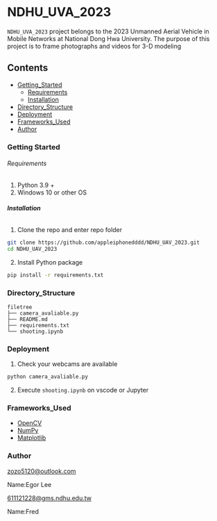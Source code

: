 # NDHU_UVA_2023

`NDHU_UVA_2023` project belongs to the 2023 Unmanned Aerial Vehicle in Mobile Networks at National Dong Hwa University. The purpose of this project is to frame photographs and videos for 3-D modeling

## Contents

- [Getting_Started](#GettingStarted)
  - [Requirements](#Requirements)
  - [Installation](#Installation)
- [Directory_Structure](#Directory_Structure)
- [Deployment](#Deployment)
- [Frameworks_Used](#Frameworks_Used)
- [Author](#Author)


### Getting Started

###### Requirements

1. Python 3.9 +
2. Windows 10 or other OS

###### **Installation**

1. Clone the repo and enter repo folder

```sh
git clone https://github.com/appleiphonedddd/NDHU_UAV_2023.git
cd NDHU_UAV_2023
```

2. Install Python package

```sh
pip install -r requirements.txt
```

### Directory_Structure

```
filetree 
├── camera_avaliable.py
├── README.md
├── requirements.txt
└── shooting.ipynb

```

### Deployment

1. Check your webcams are available

```sh
python camera_avaliable.py
```

2. Execute `shooting.ipynb` on vscode or Jupyter


### Frameworks_Used

- [OpenCV](https://opencv.org/)
- [NumPy](https://numpy.org/)
- [Matplotlib](https://matplotlib.org/)

### Author

zozo5120@outlook.com

Name:Egor Lee

611121228@gms.ndhu.edu.tw

Name:Fred


